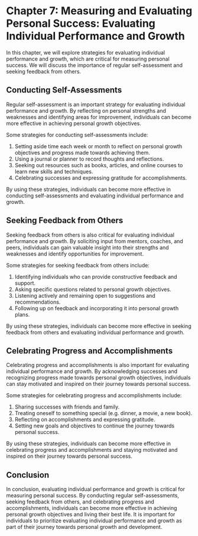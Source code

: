 Chapter 7: Measuring and Evaluating Personal Success: Evaluating Individual Performance and Growth
==================================================================================================

In this chapter, we will explore strategies for evaluating individual performance and growth, which are critical for measuring personal success. We will discuss the importance of regular self-assessment and seeking feedback from others.

Conducting Self-Assessments
---------------------------

Regular self-assessment is an important strategy for evaluating individual performance and growth. By reflecting on personal strengths and weaknesses and identifying areas for improvement, individuals can become more effective in achieving personal growth objectives.

Some strategies for conducting self-assessments include:

1. Setting aside time each week or month to reflect on personal growth objectives and progress made towards achieving them.
2. Using a journal or planner to record thoughts and reflections.
3. Seeking out resources such as books, articles, and online courses to learn new skills and techniques.
4. Celebrating successes and expressing gratitude for accomplishments.

By using these strategies, individuals can become more effective in conducting self-assessments and evaluating individual performance and growth.

Seeking Feedback from Others
----------------------------

Seeking feedback from others is also critical for evaluating individual performance and growth. By soliciting input from mentors, coaches, and peers, individuals can gain valuable insight into their strengths and weaknesses and identify opportunities for improvement.

Some strategies for seeking feedback from others include:

1. Identifying individuals who can provide constructive feedback and support.
2. Asking specific questions related to personal growth objectives.
3. Listening actively and remaining open to suggestions and recommendations.
4. Following up on feedback and incorporating it into personal growth plans.

By using these strategies, individuals can become more effective in seeking feedback from others and evaluating individual performance and growth.

Celebrating Progress and Accomplishments
----------------------------------------

Celebrating progress and accomplishments is also important for evaluating individual performance and growth. By acknowledging successes and recognizing progress made towards personal growth objectives, individuals can stay motivated and inspired on their journey towards personal success.

Some strategies for celebrating progress and accomplishments include:

1. Sharing successes with friends and family.
2. Treating oneself to something special (e.g. dinner, a movie, a new book).
3. Reflecting on accomplishments and expressing gratitude.
4. Setting new goals and objectives to continue the journey towards personal success.

By using these strategies, individuals can become more effective in celebrating progress and accomplishments and staying motivated and inspired on their journey towards personal success.

Conclusion
----------

In conclusion, evaluating individual performance and growth is critical for measuring personal success. By conducting regular self-assessments, seeking feedback from others, and celebrating progress and accomplishments, individuals can become more effective in achieving personal growth objectives and living their best life. It is important for individuals to prioritize evaluating individual performance and growth as part of their journey towards personal growth and development.
